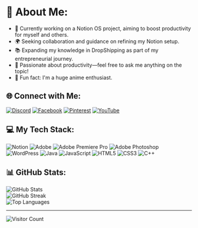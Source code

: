 # 💫 About Me:
- 🌟 Currently working on a Notion OS project, aiming to boost productivity for myself and others.
- 🌍 Seeking collaboration and guidance on refining my Notion setup.
- 📚 Expanding my knowledge in DropShipping as part of my entrepreneurial journey.
- 🧠 Passionate about productivity—feel free to ask me anything on the topic!
- 🎌 Fun fact: I'm a huge anime enthusiast.

## 🌐 Connect with Me:
[![Discord](https://img.shields.io/badge/Discord-%237289DA.svg?logo=discord&logoColor=white)](https://discord.gg/uSStHepegr) [![Facebook](https://img.shields.io/badge/Facebook-%231877F2.svg?logo=Facebook&logoColor=white)](https://facebook.com/ayanIslam.281) [![Pinterest](https://img.shields.io/badge/Pinterest-%23E60023.svg?logo=Pinterest&logoColor=white)](https://pinterest.com/ayan_islam02) [![YouTube](https://img.shields.io/badge/YouTube-%23FF0000.svg?logo=YouTube&logoColor=white)](https://youtube.com/@ayanokoji_02)

## 💻 My Tech Stack:
![Notion](https://img.shields.io/badge/Notion-%23000000.svg?style=for-the-badge&logo=notion&logoColor=white) ![Adobe](https://img.shields.io/badge/adobe-%23FF0000.svg?style=for-the-badge&logo=adobe&logoColor=white) ![Adobe Premiere Pro](https://img.shields.io/badge/Adobe%20Premiere%20Pro-9999FF.svg?style=for-the-badge&logo=Adobe%20Premiere%20Pro&logoColor=white) ![Adobe Photoshop](https://img.shields.io/badge/adobe%20photoshop-%2331A8FF.svg?style=for-the-badge&logo=adobe%20photoshop&logoColor=white) ![WordPress](https://img.shields.io/badge/WordPress-%23117AC9.svg?style=for-the-badge&logo=WordPress&logoColor=white) ![Java](https://img.shields.io/badge/java-%23ED8B00.svg?style=for-the-badge&logo=openjdk&logoColor=white) ![JavaScript](https://img.shields.io/badge/javascript-%23323330.svg?style=for-the-badge&logo=javascript&logoColor=%23F7DF1E) ![HTML5](https://img.shields.io/badge/html5-%23E34F26.svg?style=for-the-badge&logo=html5&logoColor=white) ![CSS3](https://img.shields.io/badge/css3-%231572B6.svg?style=for-the-badge&logo=css3&logoColor=white) ![C++](https://img.shields.io/badge/c++-%2300599C.svg?style=for-the-badge&logo=c%2B%2B&logoColor=white)

## 📊 GitHub Stats:
![GitHub Stats](https://github-readme-stats.vercel.app/api?username=ayanokoji02&theme=ayu-mirage&hide_border=false&include_all_commits=false&count_private=false)<br/>
![GitHub Streak](https://github-readme-streak-stats.herokuapp.com/?user=ayanokoji02&theme=ayu-mirage&hide_border=false)<br/>
![Top Languages](https://github-readme-stats.vercel.app/api/top-langs/?username=ayanokoji02&theme=ayu-mirage&hide_border=false&include_all_commits=false&count_private=false&layout=compact)

---

![Visitor Count](https://visitcount.itsvg.in/api?id=ayanokoji02&icon=10&color=0)

<!-- Proudly created with GPRM ( https://gprm.itsvg.in ) -->

